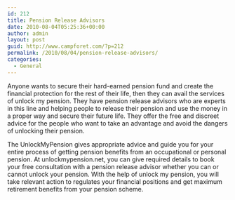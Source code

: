 ```yaml
---
id: 212
title: Pension Release Advisors
date: 2010-08-04T05:25:36+00:00
author: admin
layout: post
guid: http://www.campforet.com/?p=212
permalink: /2010/08/04/pension-release-advisors/
categories:
  - General
---
```

Anyone wants to secure their hard-earned pension fund and create the financial protection for the rest of their life, then they can avail the services of unlock my pension. They have pension release advisors who are experts in this line and helping people to release their pension and use the money in a proper way and secure their future life. They offer the free and discreet advice for the people who want to take an advantage and avoid the dangers of unlocking their pension.

The UnlockMyPension gives appropriate advice and guide you for your entire process of getting pension benefits from an occupational or personal pension. At unlockmypension.net, you can give required details to book your free consultation with a pension release advisor whether you can or cannot unlock your pension. With the help of unlock my pension, you will take relevant action to regulates your financial positions and get maximum retirement benefits from your pension scheme.